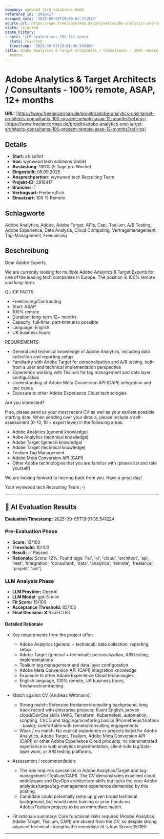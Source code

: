 ```yaml
---
company: wynwood tech solutions GmbH
reference_id: '2916417'
scraped_date: '2025-09-05T19:00:02.711510'
source_url: https://www.freelancermap.de/projekt/adobe-analytics-und-target-architects-consultants-100-prozent-remote-asap-12-months?ref=rss
state: rejected
state_history:
- note: 'LLM evaluation: 15% fit score'
  state: rejected
  timestamp: '2025-09-05T19:01:30.545468'
title: Adobe Analytics & Target Architects / Consultants - 100% remote, ASAP, 12+
  months
---
```



# Adobe Analytics & Target Architects / Consultants - 100% remote, ASAP, 12+ months
**URL:** [https://www.freelancermap.de/projekt/adobe-analytics-und-target-architects-consultants-100-prozent-remote-asap-12-months?ref=rss](https://www.freelancermap.de/projekt/adobe-analytics-und-target-architects-consultants-100-prozent-remote-asap-12-months?ref=rss)
## Details
- **Start:** ab sofort
- **Von:** wynwood tech solutions GmbH
- **Auslastung:** 100% (5 Tage pro Woche)
- **Eingestellt:** 05.09.2025
- **Ansprechpartner:** wynwood tech Recruiting Team
- **Projekt-ID:** 2916417
- **Branche:** IT
- **Vertragsart:** Freiberuflich
- **Einsatzart:** 100
                                                % Remote

## Schlagworte
Adobe Analytics, Adobe, Adobe Target, APIs, Capi, Tealium, A/B Testing, Adobe Experience, Data Analysis, Cloud Computing, Vertragsmanagement, Tag-Management, Freelancing

## Beschreibung
Dear Adobe Experts,

We are currently looking for multiple Adobe Analytics & Target Experts for one of the leading tech companies in Europe. The position is 100% remote and long-term.

QUICK FACTS:
- Freelancing/Contracting
- Start: ASAP
- 100% remote
- Duration: long-term 12+ months
- Capacity: full-time, part-time also possible
- Language: English
- UK business hours

REQUIREMENTS:
- General and technical knowledge of Adobe Analytics, including data collection and reporting setup
- Familiarity with Adobe Target for personalization and A/B testing, both from a user and technical implementation perspective
- Experience working with Tealium for tag management and data layer configuration
- Understanding of Adobe Meta Conversion API (CAPI) integration and use cases
- Exposure to other Adobe Experience Cloud technologies

Are you interested?

If so, please send us your most recent CV as well as your earliest possible starting date.
When sending over your details, please include a self-assessment (0-10, 10 = expert level) in the following areas:
- Adobe Analytics (general knowledge)
- Aobe Analytics (technical knowledge)
- Adobe Target (general knowledge)
- Adobe Target (technical knowledge)
- Tealium Tag Management
- Adobe Meta Conversion API (CAPI)
- Other Adobe technologies that you are familiar with (please list and rate yourself)

We are looking forward to hearing back from you. Have a great day!

Your wynwood tech Recruiting Team ;-)

---

## 🤖 AI Evaluation Results

**Evaluation Timestamp:** 2025-09-05T19:01:30.541224

### Pre-Evaluation Phase
- **Score:** 12/100
- **Threshold:** 10/100
- **Result:** ✅ Passed
- **Rationale:** Score: 12%. Found tags: ['ai', 'ki', 'cloud', 'architect', 'api', 'rest', 'integration', 'consultant', 'data', 'analytics', 'remote', 'freelance', 'projekt', 'ant']

### LLM Analysis Phase
- **LLM Provider:** OpenAI
- **LLM Model:** gpt-5-mini
- **Fit Score:** 15/100
- **Acceptance Threshold:** 85/100
- **Final Decision:** ❌ REJECTED

#### Detailed Rationale
- Key requirements from the project offer:
  - Adobe Analytics (general + technical): data collection, reporting setup
  - Adobe Target (general + technical): personalization, A/B testing, implementations
  - Tealium tag management and data layer configuration
  - Adobe Meta Conversion API (CAPI) integration knowledge
  - Exposure to other Adobe Experience Cloud technologies
  - English language, 100% remote, UK business hours, freelance/contracting

- Match against CV (Andreas Wittmann):
  - Strong match: Extensive freelance/consulting background, long track record with enterprise projects; fluent English; proven cloud/DevOps skills (AWS, Terraform, Kubernetes), automation, scripting, CI/CD and tagging/monitoring basics (Prometheus/Grafana - basic); comfortable with remote/consulting engagements.
  - Weak / no match: No explicit experience or projects listed for Adobe Analytics, Adobe Target, Tealium, Adobe Meta Conversion API (CAPI) or other Adobe Experience Cloud products; no demonstrated experience in web analytics implementation, client-side tag/data-layer work, or A/B testing platforms.

- Assessment / recommendation:
  - The role requires specialists in Adobe Analytics/Target and tag-management (Tealium/CAPI). The CV demonstrates excellent cloud, middleware and DevOps architecture skills but lacks the core Adobe analytics/target/tag-management experience demanded by this posting.
  - Candidate could potentially ramp up given broad technical background, but would need training or prior hands‑on Adobe/Tealium projects to be an immediate match.

- Fit rationale summary: Core functional skills required (Adobe Analytics, Adobe Target, Tealium, CAPI) are absent from the CV, so despite strong adjacent technical strengths the immediate fit is low. Score: 15/100.

---
